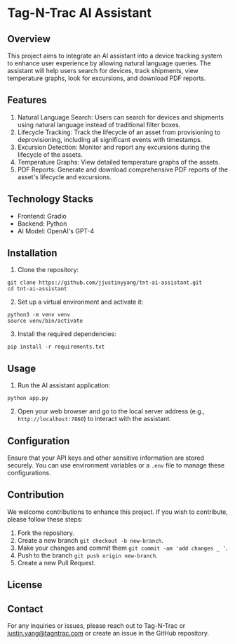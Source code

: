 # Tag-N-Trac AI Assistant

## Overview
This project aims to integrate an AI assistant into a device tracking system to enhance user experience by allowing natural language queries. The assistant will help users search for devices, track shipments, view temperature graphs, look for excursions, and download PDF reports.

## Features
1. Natural Language Search: Users can search for devices and shipments using natural language instead of traditional filter boxes.
2. Lifecycle Tracking: Track the lifecycle of an asset from provisioning to deprovisioning, including all significant events with timestamps.
3. Excursion Detection: Monitor and report any excursions during the lifecycle of the assets.
4. Temperature Graphs: View detailed temperature graphs of the assets.
5. PDF Reports: Generate and download comprehensive PDF reports of the asset's lifecycle and excursions.

## Technology Stacks 
- Frontend: Gradio
- Backend: Python
- AI Model: OpenAI's GPT-4

## Installation
1. Clone the repository:
```
git clone https://github.com/jjustinyyang/tnt-ai-assistant.git
cd tnt-ai-assistant
```
2. Set up a virtual environment and activate it:
```
python3 -m venv venv
source venv/bin/activate
```
3. Install the required dependencies:
```
pip install -r requirements.txt
```

## Usage
1. Run the AI assistant application:
```
python app.py
```
2. Open your web browser and go to the local server address (e.g., `http://localhost:7860`) to interact with the assistant.

## Configuration
Ensure that your API keys and other sensitive information are stored securely. You can use environment variables or a `.env` file to manage these configurations.

## Contribution
We welcome contributions to enhance this project. If you wish to contribute, please follow these steps:

1. Fork the repository.
2. Create a new branch `git checkout -b new-branch`.
3. Make your changes and commit them `git commit -am 'add changes _ '`.
4. Push to the branch `git push origin new-branch`.
5. Create a new Pull Request.

## License


## Contact
For any inquiries or issues, please reach out to Tag-N-Trac or justin.yang@tagntrac.com or create an issue in the GitHub repository.
